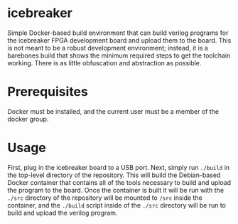 # icebreaker

Simple Docker-based build environment that can build verilog programs for the icebreaker FPGA development board and
upload them to the board. This is not meant to be a robust development environment; instead, it is a barebones build
that shows the minimum required steps to get the toolchain working. There is as little obfuscation and abstraction as
possible.

# Prerequisites

Docker must be installed, and the current user must be a member of the docker group.

# Usage

First, plug in the icebreaker board to a USB port. Next, simply run `./build` in the top-level directory of the
repository. This will build the Debian-based Docker container that contains all of the tools necessary to build and
upload the program to the board. Once the container is built it will be run with the `./src` directory of the repository
will be mounted to `/src` inside the container, and the `./build` script inside of the `./src` directory will be run to
build and upload the verilog program.
